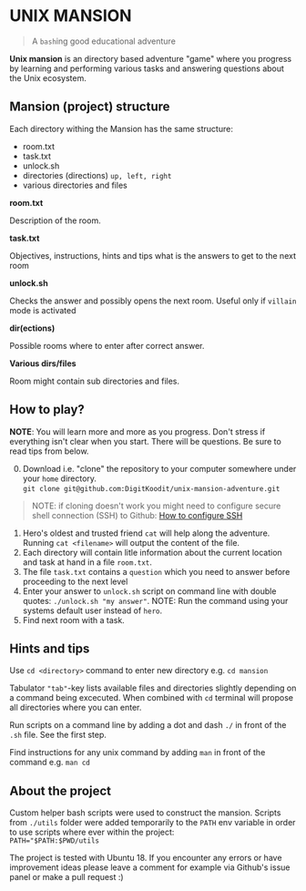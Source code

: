 # UNIX MANSION 

> A `bash`ing good educational adventure

**Unix mansion** is an directory based adventure "game" where you progress by learning and performing various tasks and answering questions about the Unix ecosystem.

## Mansion (project) structure
Each directory withing the Mansion has the same structure:
- room.txt
- task.txt
- unlock.sh
- directories (directions) `up, left, right`
- various directories and files

**room.txt**

Description of the room.

**task.txt**

Objectives, instructions, hints and tips what is the answers to get to the next room

**unlock.sh**

Checks the answer and possibly opens the next room. Useful only if `villain` mode is activated

**dir(ections)**

Possible rooms where to enter after correct answer.

**Various dirs/files**

Room might contain sub directories and files.

## How to play?

**NOTE**: You will learn more and more as you progress. Don't stress if everything isn't clear when you start. There will be questions. Be sure to read tips from below. 

0. Download i.e. "clone" the repository to your computer somewhere under your `home` directory.\
`git clone git@github.com:DigitKoodit/unix-mansion-adventure.git`

> NOTE: if cloning doesn't work you might need to configure secure shell connection (SSH) to Github: [How to configure SSH](https://help.github.com/en/github/authenticating-to-github/connecting-to-github-with-ssh)

1. Hero's oldest and trusted friend `cat` will help along the adventure. Running `cat <filename>` will output the content of the file. 
2. Each directory will contain litle information about the current location and task at hand in a file `room.txt`. 
3. The file `task.txt` contains a `question` which you need to answer before proceeding to the next level
4. Enter your answer to `unlock.sh` script on command line with double quotes: `./unlock.sh "my answer"`. NOTE: Run the command using your systems default user instead of `hero`. 
5. Find next room with a task.


## Hints and tips

Use `cd <directory>` command to enter new directory e.g. `cd mansion`

Tabulator `"tab"`-key lists available files and directories slightly depending on a command being excecuted. When combined with `cd` terminal will propose all directories where you can enter.

Run scripts on a command line by adding a dot and dash `./` in front of the `.sh` file. See the first step. 

Find instructions for any unix command by adding `man` in front of the command e.g. `man cd`


## About the project

Custom helper bash scripts were used to construct the mansion. Scripts from `./utils` folder were added temporarily to the `PATH` env variable in order to use scripts where ever within the project:\
`PATH="$PATH:$PWD/utils`

The project is tested with Ubuntu 18. If you encounter any errors or have improvement ideas please leave a comment for example via Github's issue panel or make a pull request :)
